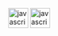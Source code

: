 [<img src="https://img.icons8.com/ios-filled/50/000000/youtube-play.png" alt="javascript" width="40" height="40"/>](https://www.youtube.com/@scolecite_) 
[<img src="https://img.icons8.com/ios-glyphs/30/000000/twitterx--v2.png" alt="javascript" width="40" height="40"/>](https://twitter.com/_scolecite)
